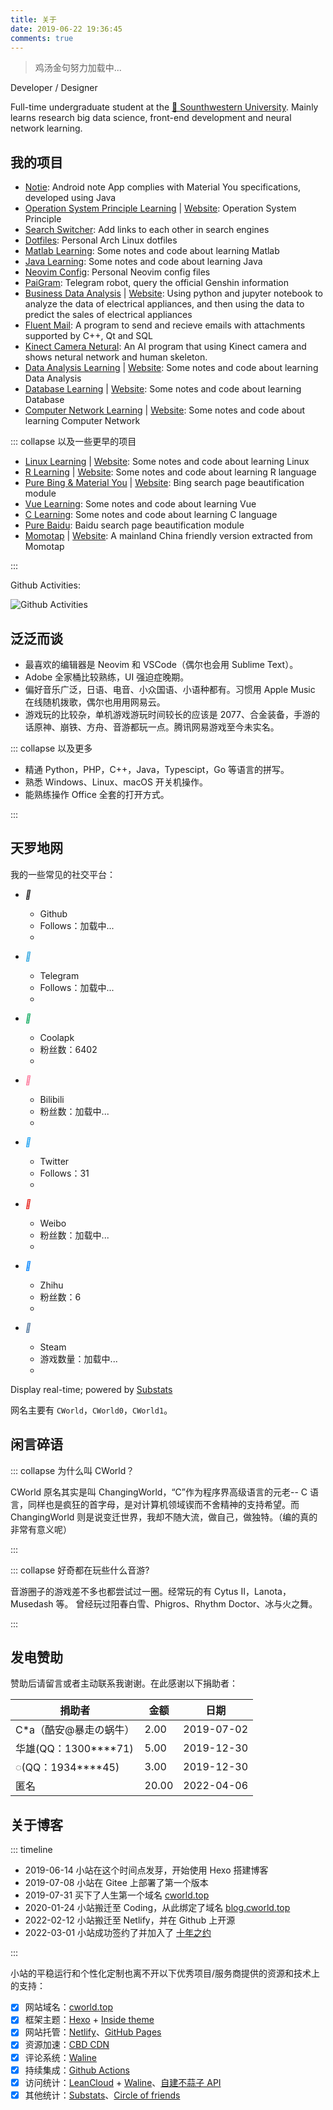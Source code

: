 ```yaml
---
title: 关于
date: 2019-06-22 19:36:45
comments: true
---
```


> <span id="hitokoto" style="color:var(--inside-accent-color)">鸡汤金句努力加载中...</sapn>

Developer / Designer

Full-time undergraduate student at the [🏫 Sounthwestern University](http://swu.edu.cn/). Mainly learns research big data science, front-end development and neural network learning.

## 我的项目

- [Notie](https://github.com/cworld1/notie): Android note App complies with Material You specifications, developed using Java
- [Operation System Principle Learning](https://github.com/cworld1/osp-learning) | [Website](https://osp.cworld.top/): Operation System Principle
- [Search Switcher](https://github.com/cworld1/search-switcher): Add links to each other in search engines
- [Dotfiles](https://github.com/cworld1/dotfiles): Personal Arch Linux dotfiles
- [Matlab Learning](https://github.com/cworld1/matlab-learning): Some notes and code about learning Matlab
- [Java Learning](https://github.com/cworld1/java-learning): Some notes and code about learning Java
- [Neovim Config](https://github.com/cworld1/nvim-config): Personal Neovim config files
- [PaiGram](https://github.com/PaiGramTeam/PaiGram): Telegram robot, query the official Genshin information
- [Business Data Analysis](https://github.com/cworld1/business-data) | [Website](https://github.com/cworld1/business-data/blob/main/main.ipynb): Using python and jupyter notebook to analyze the data of electrical appliances, and then using the data to predict the sales of electrical appliances
- [Fluent Mail](https://github.com/cworld1/fluent-mail): A program to send and recieve emails with attachments supported by C++, Qt and SQL
- [Kinect Camera Netural](https://github.com/cworld1/tcm): An AI program that using Kinect camera and shows netural network and human skeleton.
- [Data Analysis Learning](https://github.com/cworld1/da-learning) | [Website](https://da.cworld.top/): Some notes and code about learning Data Analysis
- [Database Learning](https://github.com/cworld1/db-learning) | [Website](https://db.cworld.top/): Some notes and code about learning Database
- [Computer Network Learning](https://github.com/cworld1/cn-learning) | [Website](https://cn.cworld.top/): Some notes and code about learning Computer Network

::: collapse 以及一些更早的项目

- [Linux Learning](https://github.com/cworld1/linux-learning) | [Website](https://linux.cworld.top/): Some notes and code about learning Linux
- [R Learning](https://github.com/cworld1/r-learning) | [Website](https://r.cworld.top/): Some notes and code about learning R language
- [Pure Bing & Material You](https://greasyfork.org/zh-CN/scripts/440462/code) | [Website](https://greasyfork.org/zh-CN/scripts/440462/): Bing search page beautification module
- [Vue Learning](https://github.com/cworld1/vue-learning): Some notes and code about learning Vue
- [C Learning](https://github.com/cworld1/c-learning): Some notes and code about learning C language
- [Pure Baidu](https://blog.cworld.top/post/pure-baidu): Baidu search page beautification module
- [Momotap](https://github.com/cworld1/momotap) | [Website](https://cworld1.github.io/momotap/): A mainland China friendly version extracted from Momotap

:::

Github Activities:

![Github Activities](https://ghchart.rshah.org/659eb9/cworld1)

## 泛泛而谈

- 最喜欢的编辑器是 Neovim 和 VSCode（偶尔也会用 Sublime Text）。
- Adobe 全家桶比较熟练，UI 强迫症晚期。
- 偏好音乐广泛，日语、电音、小众国语、小语种都有。习惯用 Apple Music 在线随机拨歌，偶尔也用用网易云。
- 游戏玩的比较杂，单机游戏游玩时间较长的应该是 2077、合金装备，手游的话原神、崩铁、方舟、音游都玩一点。腾讯网易游戏至今未实名。

::: collapse 以及更多

- 精通 Python，PHP，C++，Java，Typescipt，Go 等语言的拼写。
- 熟悉 Windows、Linux、macOS 开关机操作。
- 能熟练操作 Office 全套的打开方式。

:::

## 天罗地网

我的一些常见的社交平台：

<link href="/src/css/about.min.css" rel="stylesheet">
<div id="stats">

- <i class="a-icon" style="color:var(--inside-foreground-color)">&#xe7d1;</i>

  - Github
  - Follows：<span class="github">加载中...</span>
  - [](https://github.com/cworld1)

- <i class="a-icon" style="color:#2ca5e0">&#xe7e2;</i>

  - Telegram
  - Follows：<span class="telegram">加载中...</span>
  - [](https://t.me/cworld0_cn)

- <i class="a-icon" style="color:#11ab60">&#xe66b;</i>

  - Coolapk
  - 粉丝数：<span class="coolapk">6402</span>
  - [](https://www.coolapk.com/u/1384771)

- <i class="a-icon" style="color:#fe7398">&#xe7c8;</i>

  - Bilibili
  - 粉丝数：<span class="bilibili">加载中...</span>
  - [](https://space.bilibili.com/388346465)

- <i class="a-icon" style="color:#1da1f2">&#xe7e3;</i>

  - Twitter
  - Follows：<span class="twitter">31</span>
  - [](https://twitter.com/CWorld0)

- <i class="a-icon" style="color:#e71f19">&#xe7e4;</i>

  - Weibo
  - 粉丝数：<span class="weibo">加载中...</span>
  - [](https://weibo.com/cworld0)

- <i class="a-icon" style="color:#0084ff">&#xe7e5;</i>

  - Zhihu
  - 粉丝数：<span class="zhihu">6</span>
  - [](https://www.zhihu.com/people/wolf-03/answers)

- <i class="a-icon" style="color:#50769d">&#xe7e1;</i>

  - Steam
  - 游戏数量：<span class="steamgames">加载中...</span>
  - [](https://steamcommunity.com/id/cworld)

Display real-time; powered by [Substats](https://github.com/spencerwooo/substats)

</div>

网名主要有 `CWorld`，`CWorld0`，`CWorld1`。

## 闲言碎语

::: collapse 为什么叫 CWorld？

CWorld 原名其实是叫 ChangingWorld，“C”作为程序界高级语言的元老-- C 语言，同样也是疯狂的首字母，是对计算机领域锲而不舍精神的支持希望。而 ChangingWorld 则是说变迁世界，我却不随大流，做自己，做独特。（编的真的非常有意义呢）

:::

::: collapse 好奇都在玩些什么音游?

音游圈子的游戏差不多也都尝试过一圈。经常玩的有 Cytus II，Lanota，Musedash 等。
曾经玩过阳春白雪、Phigros、Rhythm Doctor、冰与火之舞。

:::

## 发电赞助

赞助后请留言或者主动联系我谢谢。在此感谢以下捐助者：

| 捐助者                   | 金额  | 日期       |
| ------------------------ | ----- | ---------- |
| C\*a（酷安@暴走の蜗牛）  | 2.00  | 2019-07-02 |
| 华雄(QQ：1300\*\*\*\*71) | 5.00  | 2019-12-30 |
| ◌(QQ：1934\*\*\*\*45)    | 3.00  | 2019-12-30 |
| 匿名                     | 20.00 | 2022-04-06 |

## 关于博客

::: timeline

- 2019-06-14 小站在这个时间点发芽，开始使用 Hexo 搭建博客
- 2019-07-08 小站在 Gitee 上部署了第一个版本
- 2019-07-31 买下了人生第一个域名 [cworld.top](https://cworld.top)
- 2020-01-24 小站搬迁至 Coding，从此绑定了域名 [blog.cworld.top](https://blog.cworld.top)
- 2022-02-12 小站搬迁至 Netlify，并在 Github 上开源
- 2022-03-01 小站成功签约了并加入了 [十年之约](https://www.foreverblog.cn/blog/2788.html)

:::

小站的平稳运行和个性化定制也离不开以下优秀项目/服务商提供的资源和技术上的支持：

- [x] 网站域名：[cworld.top](https://blog.cworld.top)
- [x] 框架主题：[Hexo](https://hexo.io) + [Inside theme](https://github.com/ikeq/hexo-theme-inside)
- [x] 网站托管：[Netlify](https://www.netlify.com/)、[GitHub Pages](https://pages.github.com)
- [x] 资源加速：[CBD CDN](https://cdn.cbd.int/)
- [x] 评论系统：[Waline](https://waline.js.org)
- [x] 持续集成：[Github Actions](https://github.com/cworld1/cworld1/actions/workflows/hexo-auto-deploy.yml)
- [x] 访问统计：[LeanCloud](https://console.leancloud.app) + [Waline](https://waline.js.org)、[自建不蒜子 API](https://busuanzi.icodeq.com/)
- [x] 其他统计：[Substats](https://github.com/spencerwooo/substats)、[Circle of friends](https://github.com/Rock-Candy-Tea/hexo-circle-of-friends)

<script src="./src/js/about.min.js"></script>
